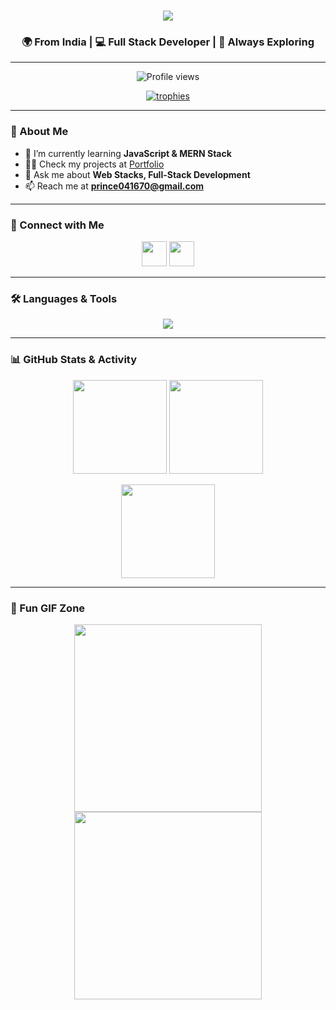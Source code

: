<h1 align="center">
  <img src="https://readme-typing-svg.herokuapp.com?size=30&duration=4000&color=black&center=true&vCenter=true&width=600&lines=Hi+👋,+I'm+Prince+Yadav;A+Passionate+FullStack+Developer;Open+Source+Contributor;Lifelong+Learner+💡" />
</h1>

<h3 align="center">🌍 From India | 💻 Full Stack Developer | 🚀 Always Exploring</h3>

---

<p align="center">
  <img src="https://komarev.com/ghpvc/?username=princeyadav001&label=Profile%20views&color=0e75b6&style=flat" alt="Profile views"/>
</p>

<p align="center">
  <a href="https://github.com/ryo-ma/github-profile-trophy">
    <img src="https://github-profile-trophy.vercel.app/?username=princeyadav001&theme=tokyonight&margin-w=10&row=1&column=7" alt="trophies"/>
  </a>
</p>

---

### 🚀 About Me  
- 🌱 I’m currently learning **JavaScript & MERN Stack**  
- 👨‍💻 Check my projects at [Portfolio](https://princeyadav001.netlify.app/)  
- 💬 Ask me about **Web Stacks, Full-Stack Development**  
- 📫 Reach me at **prince041670@gmail.com**  

---

### 🤝 Connect with Me  
<p align="center">
  <a href="https://linkedin.com/in/prince-yadav-331bb5298" target="blank"><img src="https://skillicons.dev/icons?i=linkedin" height="40"/></a>
  <a href="https://www.codechef.com/users/slow_spell_85" target="blank"><img src="https://cdn.jsdelivr.net/npm/simple-icons@v9/icons/codechef.svg" height="40"/></a>
</p>

---

### 🛠️ Languages & Tools  
<p align="center">
  <img src="https://skillicons.dev/icons?i=html,css,js,bootstrap,java,nodejs,express,mongodb,mysql,git" />
</p>

---

### 📊 GitHub Stats & Activity  

<p align="center">
  <img src="https://github-readme-stats.vercel.app/api?username=princeyadav001&show_icons=true&theme=tokyonight" height="150"/>
  <img src="https://github-readme-stats.vercel.app/api/top-langs?username=princeyadav001&show_icons=true&locale=en&layout=compact&theme=tokyonight" height="150"/>
</p>

<p align="center">
  <img src="https://github-readme-streak-stats.herokuapp.com/?user=princeyadav001&theme=tokyonight" height="150"/>
</p>

---

### 🎉 Fun GIF Zone  
<p align="center">
  <img src="https://media.giphy.com/media/qgQUggAC3Pfv687qPC/giphy.gif" width="300"/>
  <img src="https://media.giphy.com/media/13HgwGsXF0aiGY/giphy.gif" width="300"/>
</p>

